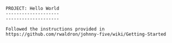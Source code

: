 
	PROJECT: Hello World
	--------------------
	--------------------

	Followed the instructions provided in https://github.com/rwaldron/johnny-five/wiki/Getting-Started